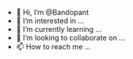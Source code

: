- 👋 Hi, I’m @Bandopant
- 👀 I’m interested in ...
- 🌱 I’m currently learning ...
- 💞️ I’m looking to collaborate on ...
- 📫 How to reach me ...

<!---
Bandopant/Bandopant is a ✨ special ✨ repository because its `README.md` (this file) appears on your GitHub profile.
You can click the Preview link to take a look at your changes.
--->
